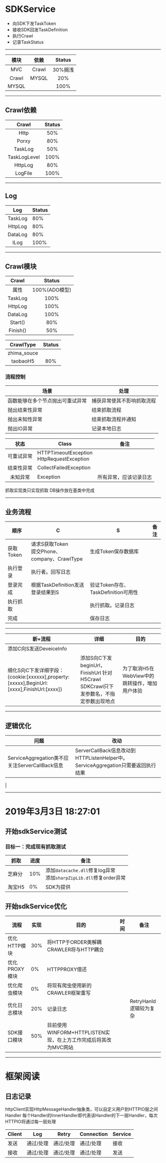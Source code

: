 # SDKService
+ 向SDK下发TaskToken
+ 接收SDK回发TaskDefinition
+ 执行Crawl
+ 记录TaskStatus

---

|模块|依赖|Status|
|:---:|:---:|:---:|
|MVC|Crawl|30%搁浅
|Crawl|MYSQL|20%
|MYSQL||100%|

---

## Crawl依赖
|Crawl|Status|
|:---:|:---:|
|Http|50%
|Porxy|80%
|TaskLog|50%
|TaskLogLevel|100%
|HttpLog|80%
|LogFile|100%

---

## Log
|Log|Status|
|:---:|---|
|TaskLog|80%
|HttpLog|80%
|DataLog|80%
|ILog|100%

---

## Crawl模块
|Crawl|Status
|:---:|:---:|
|属性|100%(ADO模型)
|TaskLog|100%
|HttpLog|100%
|DataLog|100%
|Start()|80%
|Finish()|50%

|CrawlType|Status
|:---:|:---:|
|zhima_souce|
|taobaoH5|80%


### 流程控制
|场景|处理|
|---|---|
|函数能够在多个节点抛出可重试异常|捕获异常使其不影响抓取流程
|抛出结束性异常|结束抓取流程
|抛出未知性异常|结束抓取流程并通知
|抛出IO异常|记录本地日志

|状态|Class|备注
|:---:|---|---|
|可重试异常|HTTPTimeoutException<br />HttpRequestException
|结束性异常|CollectFailedException
|未知异常|Exception|所有异常，应该记录日志

抓取实现类只实现抓取
DB操作放在基类中完成

---

## 业务流程
|顺序|C|S|备注
|---|---|---|---|
|获取Token|请求S获取Token<br />提交Phone、company、CrawlType|生成Token保存数据库
|执行登录|执行者。回写日志|
|登录完成|根据TaskDefinition发送登录结果到S|验证Token存在、TaskDefinition可用性
|执行抓取||执行抓取。记录日志
|完成||保存日志|



 
-------------------------------
|新+流程|详细|目的|
|---|---|---|
|添加C向S发送DeveiceInfo|
|细化S向C下发详细字段：{cookie:[xxxxxx],property:[xxxxx],BeginUrl:[xxxx],FinishUrl:[xxxx]}|添加S向C下发beginUrl，FinishUrl 针对H5Crawl<br/>SDKCrawl只下发参数名，不指定参数出现地点|为了取消H5在WebView中的跳转操作，增加用户体验

---
## 逻辑优化
|问题|改动|
|---|---|
|ServiceAggregation类不应关注ServerCallBack信息|ServerCallBack信息改动到HTTPListenHelper中。ServiceAggregation只需要返回执行结果
|




-----

# 2019年3月3日 18:27:01
## 开始sdkService测试
### 目标一：完成现有抓取测试
|抓取|进度|备注|
|---|---|---|
|芝麻分|10%|添加`datacache.dll`修复log异常<br />添加`sharpZipLib.dll`修复order异常
|淘宝H5|0%|SDK为提供

## 开始sdkService优化
|流程|实现|目的|时间|备注|
|---|---|---|---|---|
|优化HTTP模块|30%|将HTTP于ORDER类解耦<br />CRAWLER将与HTTP耦合
|优化PROXY模块|0%|HTTPPROXY借还
|优化爬虫模块|0%|将现有爬虫使用新的CRAWLER框架重写
|优化日志模块|20%|记录日志||RetryHanld逻辑较为复杂
|SDK接口模块|50%|目前使用WINFORM+HTTPLISTEN实现，在上方工作完成后将其改为MVC网站

---

# 框架阅读
## 日志记录
httpClient实现HttpMessageHandler抽象类，可以自定义用户到HTTPIO层之间Handler
每个Handler的InnerHandler即代表该Handler的下一层Handler，每次HTTPIO将通过每一层处理

|Client|Log|Retry|Connection|Service|
|---|---|---|---|---|
|发送|通过/处理|通过/处理|通过/处理|接收|
|接收|通过/处理|通过/处理|通过/处理|发送|
